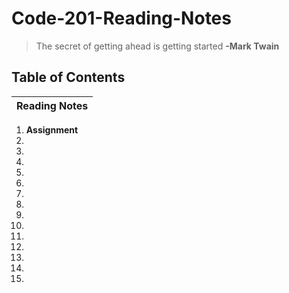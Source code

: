 # Code-201-Reading-Notes

> The secret of getting ahead is getting started
  **-Mark Twain**

## Table of Contents

| Reading Notes |
| --- |
1. **Assignment**
2. 
3. 
4. 
5. 
6. 
7. 
8. 
9. 
10. 
11. 
12. 
13. 
14. 
15.
